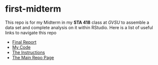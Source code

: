 # first-midterm
This repo is for my Midterm in my **STA 418** class at *GVSU* to assemble a data set and complete analysis on it within RStudio.
Here is a list of useful links to navigate this repo
* [Final Report](https://github.com/sta518/first-midterm-Ethan37/edit/master/README.md)
* [My Code](https://github.com/sta518/first-midterm-Ethan37/blob/master/first-midterm.Rmd)
* [The Instructions](https://github.com/sta518/first-midterm-Ethan37/blob/master/first-midterm-instructions.md)
* [The Main Repo Page](https://github.com/sta518/first-midterm-Ethan37)
